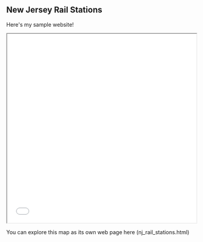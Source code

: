 ##  New Jersey Rail Stations

Here's my sample website!

<iframe src="nj_rail_stations.html" height="500" width="500"></iframe>

You can explore this map as its own web page here (nj_rail_stations.html)
